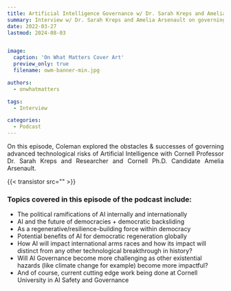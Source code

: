 ```yaml
---
title: Artificial Intelligence Governance w/ Dr. Sarah Kreps and Amelia Arsenault
summary: Interview w/ Dr. Sarah Kreps and Amelia Arsenault on governing advanced AI
date: 2022-03-27
lastmod: 2024-08-03


image:
  caption: 'On What Matters Cover Art'
  preview_only: true
  filename: owm-banner-min.jpg

authors:
  - onwhatmatters

tags:
  - Interview

categories: 
  - Podcast
---
```


<div style="text-align: justify">
On this episode, Coleman explored the obstacles & successes of governing advanced technological risks of Artificial Intelligence with Cornell Professor Dr. Sarah Kreps and Researcher and Cornell Ph.D. Candidate Amelia Arsenault.

{{< transistor src="" >}}
</div>

### Topics covered in this episode of the podcast include: 

- The political ramifications of AI internally and internationally
- AI and the future of democracies + democratic backsliding
- As a regenerative/resilience-building force within democracy
- Potential benefits of AI for democratic regeneration globally
- How AI will impact international arms races and how its impact will distinct from any other technological breakthrough in history?
- Will AI Governance become more challenging as other existential hazards (like climate change for example) become more impactful?
- And of course, current cutting edge work being done at Cornell University in AI Safety and Governance